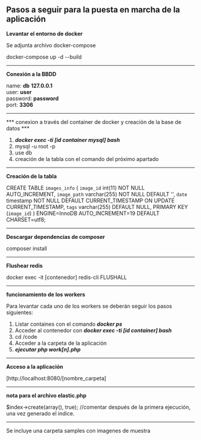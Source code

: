 ## **Pasos a seguir para la puesta en marcha de la aplicación**

**Levantar el entorno de docker**

Se adjunta archivo docker-compose

docker-compose up -d --build

---

**Conexión a la BBDD**

name: **db**
**127.0.0.1**  
user: **user**  
password: **password**  
port: **3306**


---
*** conexion a través del container de docker y creación de la base de datos ***

1. ***docker exec -ti [id container mysql] bash***
2. mysql -u root -p 
3. use db
4. creación de la tabla con el comando del próximo apartado

---

**Creación de la tabla**

CREATE TABLE `images_info` (
  `image_id` int(11) NOT NULL AUTO_INCREMENT,
  `image_path` varchar(255) NOT NULL DEFAULT '',
  `date` timestamp NOT NULL DEFAULT CURRENT_TIMESTAMP ON UPDATE CURRENT_TIMESTAMP,
  `tags` varchar(255) DEFAULT NULL,
  PRIMARY KEY (`image_id`)
) ENGINE=InnoDB AUTO_INCREMENT=19 DEFAULT CHARSET=utf8;

---

**Descargar dependencias de composer**

composer install

---

**Flushear redis**

docker exec -it [contenedor] redis-cli FLUSHALL

---

**funcionamiento de los workers**

Para levantar cada uno de los workers se deberán seguir los pasos siguientes:

 1. Listar containes con el comando ***docker ps***
 2. Acceder al contenedor con ***docker exec -ti [id container] bash***
 3. cd /code 
 4. Acceder a la carpeta de la aplicación
 5. ***ejecutar php work[n].php***

---

**Acceso a la aplicación**

[http://localhost:8080/[nombre_carpeta]

---

**nota para el archivo elastic.php**

$index->create(array(), true);  //comentar después de la primera ejecución, una vez generado el indice.

---

Se incluye una carpeta samples con imagenes de muestra
